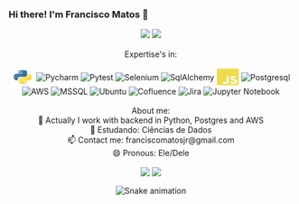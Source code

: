 ### Hi there! I'm Francisco Matos 👋

<div align="center">
  <a href="https://github.com/franciscomatosjr"></a>
  <img height="180em" src="https://github-readme-stats.vercel.app/api?username=franciscomatosjr&show_icons=true&theme=dracula&include_all_commits=true&count_private=true"/>
  <img height="180em" src="https://github-readme-stats.vercel.app/api/top-langs/?username=franciscomatosjr&layout=compact&langs_count=7&theme=dracula"/>
</div>

<div align="center" style="display: inline_block"><br>
  Expertise's in:<br><br>
  <img align="center" alt="Python" height="30" width="40" src="https://raw.githubusercontent.com/devicons/devicon/master/icons/python/python-original.svg" />
  <img align="center" alt="Pycharm" height="30" width="40" src="https://cdn.jsdelivr.net/gh/devicons/devicon/icons/pycharm/pycharm-original.svg" />  
  <img align="center" alt="Pytest" height="30" width="40"src="https://cdn.jsdelivr.net/gh/devicons/devicon/icons/pytest/pytest-original-wordmark.svg" />
  <img align="center" alt="Selenium" height="30" width="40"src="https://cdn.jsdelivr.net/gh/devicons/devicon/icons/selenium/selenium-original.svg" />
  <img align="center" alt="SqlAlchemy" height="30" width="40"src="https://cdn.jsdelivr.net/gh/devicons/devicon/icons/sqlalchemy/sqlalchemy-original.svg" />          
  <img align="center" alt="Javascript" height="30" width="40" src="https://raw.githubusercontent.com/devicons/devicon/master/icons/javascript/javascript-plain.svg"/>  
  <img align="center" alt="Postgresql" height="30" width="40" src="https://cdn.jsdelivr.net/gh/devicons/devicon/icons/postgresql/postgresql-original.svg" />
  <img align="center" alt="AWS" height="30" width="40" src="https://cdn.jsdelivr.net/gh/devicons/devicon/icons/amazonwebservices/amazonwebservices-original.svg" />
  <img align="center" alt="MSSQL" height="30" width="40" src="https://cdn.jsdelivr.net/gh/devicons/devicon/icons/microsoftsqlserver/microsoftsqlserver-plain.svg" />
  <img align="center" alt="Ubuntu" height="30" width="40" src="https://cdn.jsdelivr.net/gh/devicons/devicon/icons/ubuntu/ubuntu-plain.svg" />
  <img align="center" alt="Cofluence" height="30" width="40" src="https://cdn.jsdelivr.net/gh/devicons/devicon/icons/confluence/confluence-original.svg" />
  <img align="center" alt="Jira" height="30" width="40" src="https://cdn.jsdelivr.net/gh/devicons/devicon/icons/jira/jira-original.svg" />
  <img align="center" alt="Jupyter Notebook" height="30" width="40" src="https://cdn.jsdelivr.net/gh/devicons/devicon/icons/jupyter/jupyter-original.svg" />
</div>


<div align="center"><br>About me:
    <br>
      🔭 Actually I work with backend in Python, Postgres and AWS<br>
      🌱 Estudando: Ciências de Dados<br>
      📫 Contact me: franciscomatosjr@gmail.com<br>
      😄 Pronous: Ele/Dele<br><br>
     
 </div>
<div align="center">
  <a href = "mailto:franciscopmjr@gmail.com"><img src="https://img.shields.io/badge/-Gmail-%23333?style=for-the-badge&logo=gmail&logoColor=white" target="_blank"></a>
   <a href="https://www.linkedin.com/in/franciscomatosjr" target="_blank"><img src="https://img.shields.io/badge/-LinkedIn-%230077B5?style=for-the-badge&logo=linkedin&logoColor=white" target="_blank"></a>  

  ![Snake animation](https://github.com/franciscomatosjr/franciscomatosjr/blob/output/github-contribution-grid-snake.svg)  
  
 </div>

